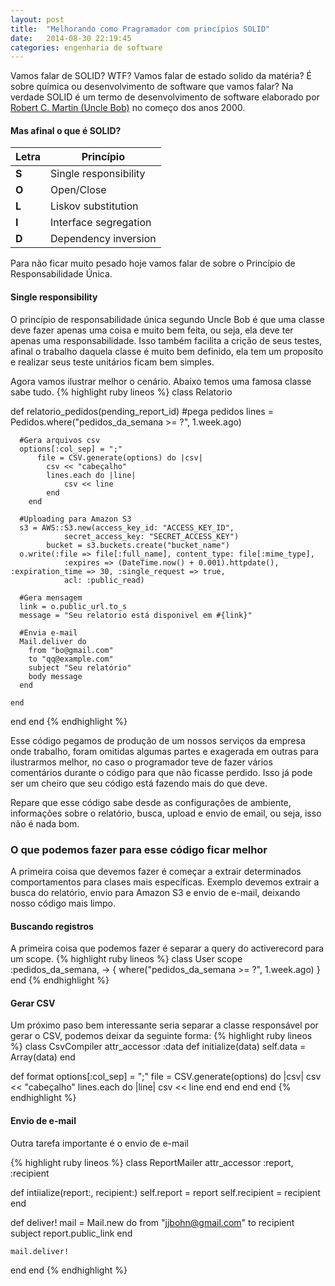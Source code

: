 ```yaml
---
layout: post
title:  "Melhorando como Pragramador com princípios SOLID"
date:   2014-08-30 22:19:45
categories: engenharia de software
---
```


Vamos falar de SOLID? WTF? Vamos falar de estado solido da matéria? É sobre química ou desenvolvimento de software que vamos falar?
Na verdade SOLID é um termo de desenvolvimento de software elaborado por [Robert C. Martin (Uncle Bob)](http://en.wikipedia.org/wiki/Robert_Cecil_Martin) no começo dos anos 2000.
#### Mas afinal o que é SOLID? ####

|Letra  | Princípio             |
|-------|-----------------------|
|**S**  | Single responsibility |
|**O**  | Open/Close            |
|**L**  | Liskov substitution   |
|**I**  | Interface segregation |
|**D**  | Dependency inversion  |

Para não ficar muito pesado hoje vamos falar de sobre o Princípio de Responsabilidade Única.

#### Single responsibility ####
O princípio de responsabilidade única segundo Uncle Bob é que uma classe deve fazer apenas uma coisa e muito bem feita, ou seja, ela deve ter apenas uma responsabilidade. Isso também facilita a crição de seus testes, afinal o trabalho daquela classe é muito bem definido, ela tem um proposíto e realizar seus teste unitários ficam bem simples.

Agora vamos ilustrar melhor o cenário. Abaixo temos uma famosa classe sabe tudo.
{% highlight ruby lineos %}
class Relatorio

  def relatorio_pedidos(pending_report_id)
      #pega pedidos
    	lines = Pedidos.where("pedidos_da_semana >= ?", 1.week.ago)

      #Gera arquivos csv
      options[:col_sep] = ";"
		  file = CSV.generate(options) do |csv|
  			csv << "cabeçalho"
  			lines.each do |line|
  				csv << line
  			end
  		end

      #Uploading para Amazon S3
      s3 = AWS::S3.new(access_key_id: "ACCESS_KEY_ID",
				secret_access_key: "SECRET_ACCESS_KEY")
			bucket = s3.buckets.create("bucket_name")
      o.write(:file => file[:full_name], content_type: file[:mime_type],
				:expires => (DateTime.now() + 0.001).httpdate(), :expiration_time => 30, :single_request => true,
				acl: :public_read)

      #Gera mensagem
      link = o.public_url.to_s
      message = "Seu relatorio está disponivel em #{link}"

      #Envia e-mail
      Mail.deliver do
        from "bo@gmail.com"
        to "qq@example.com"
        subject "Seu relatório"
        body message
      end

    end
  end
end
{% endhighlight %}

Esse código pegamos de produção de um nossos serviços da empresa onde trabalho, foram omitidas algumas partes e exagerada em outras para ilustrarmos melhor, no caso o programador teve de fazer vários comentários durante o código para que não ficasse perdido. Isso já pode ser um cheiro que seu código está fazendo mais do que deve.

Repare que esse código sabe desde as configurações de ambiente, informações sobre o relatório, busca, upload e envio de email, ou seja, isso não é nada bom.

### O que podemos fazer para esse código ficar melhor ###
A primeira coisa que devemos fazer é começar a extrair determinados comportamentos para clases mais específicas. Exemplo devemos extrair a busca do relatório, envio para Amazon S3 e envio de e-mail, deixando nosso código mais limpo.

#### Buscando registros ####
A primeira coisa que podemos fazer é separar a query do activerecord para um scope.
{% highlight ruby lineos %}
class User
  scope :pedidos_da_semana, -> { where("pedidos_da_semana >= ?", 1.week.ago) }
end
{% endhighlight %}

#### Gerar CSV ####
Um próximo paso bem interessante seria separar a classe responsável por gerar o CSV, podemos deixar da seguinte forma:
{% highlight ruby lineos %}
class CsvCompiler
  attr_accessor :data
  def initialize(data)
    self.data = Array(data)
  end

  def format
    options[:col_sep] = ";"
    file = CSV.generate(options) do |csv|
      csv << "cabeçalho"
      lines.each do |line|
        csv << line
      end
    end
  end
end
{% endhighlight %}

#### Envio de e-mail ####
Outra tarefa importante é o envio de e-mail

{% highlight ruby lineos %}
class ReportMailer
  attr_accessor :report, :recipient

  def intiialize(report:, recipient:)
    self.report = report
    self.recipient = recipient
  end

  def deliver!
    mail = Mail.new do
      from "jjbohn@gmail.com"
      to recipient
      subject report.public_link
    end

    mail.deliver!
  end
end
{% endhighlight %}

